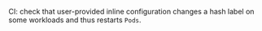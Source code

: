 CI: check that user-provided inline configuration changes a hash label on some workloads and thus restarts `Pods`.
